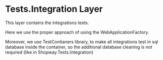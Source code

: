 ﻿# Tests.Integration Layer

This layer contains the integrations tests. 

Here we use the proper approach of using the WebApplicationFactory.

Moreover, we use TestContianers library, to make all integrations test in sql database inside the container, so the additional database cleaning is not required (like in Shopway.Tests.Integration)
